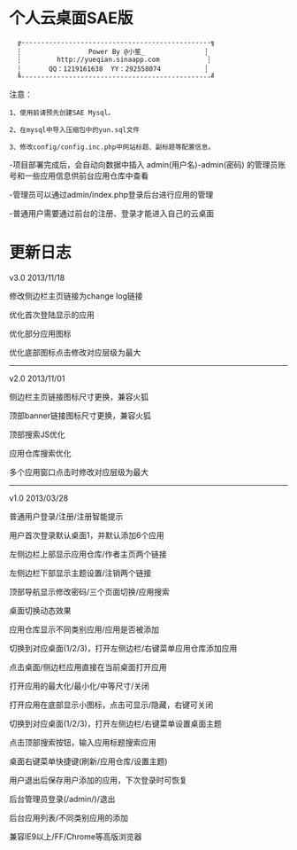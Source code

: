 个人云桌面SAE版
===========================
      ╔------------------------------------------------╗
      ┆                 Power By @小笙_               ┆
      ┆         http://yueqian.sinaapp.com            ┆
      ┆       QQ：1219161638  YY：292558074           ┆
      ╚------------------------------------------------╝

注意：

	1、使用前请预先创建SAE Mysql。
	
	2、在mysql中导入压缩包中的yun.sql文件
	
	3、修改config/config.inc.php中网站标题、副标题等配置信息。

-项目部署完成后，会自动向数据中插入 admin(用户名)-admin(密码) 的管理员账号和一些应用信息供前台应用仓库中查看

-管理员可以通过admin/index.php登录后台进行应用的管理

-普通用户需要通过前台的注册、登录才能进入自己的云桌面


更新日志
===========================
v3.0 2013/11/18

修改侧边栏主页链接为change log链接

优化首次登陆显示的应用

优化部分应用图标

优化底部图标点击修改对应层级为最大

------------------------------------------------------

v2.0 2013/11/01

侧边栏主页链接图标尺寸更换，兼容火狐

顶部banner链接图标尺寸更换，兼容火狐

顶部搜索JS优化

应用仓库搜索优化

多个应用窗口点击时修改对应层级为最大

------------------------------------------------------

v1.0 2013/03/28

普通用户登录/注册/注册智能提示

用户首次登录默认桌面1，并默认添加6个应用

左侧边栏上部显示应用仓库/作者主页两个链接

左侧边栏下部显示主题设置/注销两个链接

顶部导航显示修改密码/三个页面切换/应用搜索

桌面切换动态效果

应用仓库显示不同类别应用/应用是否被添加

切换到对应桌面(1/2/3)，打开左侧边栏/右键菜单应用仓库添加应用

点击桌面/侧边栏应用直接在当前桌面打开应用

打开应用的最大化/最小化/中等尺寸/关闭

打开应用在底部显示小图标，点击可显示/隐藏，右键可关闭

切换到对应桌面(1/2/3)，打开左侧边栏/右键菜单设置桌面主题

点击顶部搜索按钮，输入应用标题搜索应用

桌面右键菜单快捷键(刷新/应用仓库/设置主题)

用户退出后保存用户添加的应用，下次登录时可恢复

后台管理员登录(/admin/)/退出

后台应用列表/不同类别应用的添加

兼容IE9以上/FF/Chrome等高版浏览器


